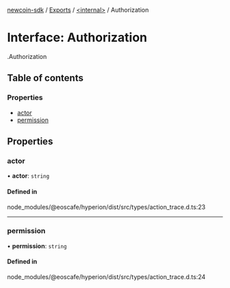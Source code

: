 [newcoin-sdk](../README.md) / [Exports](../modules.md) / [<internal\>](../modules/internal_.md) / Authorization

# Interface: Authorization

[<internal>](../modules/internal_.md).Authorization

## Table of contents

### Properties

- [actor](internal_.Authorization.md#actor)
- [permission](internal_.Authorization.md#permission)

## Properties

### actor

• **actor**: `string`

#### Defined in

node_modules/@eoscafe/hyperion/dist/src/types/action_trace.d.ts:23

___

### permission

• **permission**: `string`

#### Defined in

node_modules/@eoscafe/hyperion/dist/src/types/action_trace.d.ts:24
